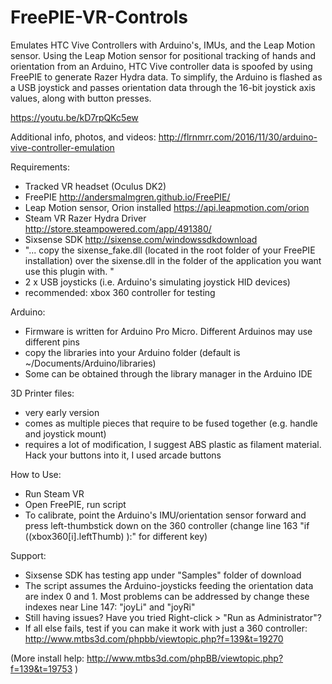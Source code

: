 # FreePIE-VR-Controls

Emulates HTC Vive Controllers with Arduino's, IMUs, and the Leap Motion sensor. Using the Leap Motion sensor for positional tracking of hands and orientation from an Arduino, HTC Vive controller data is spoofed by using FreePIE to generate Razer Hydra data. To simplify, the Arduino is flashed as a USB joystick and passes orientation data through the 16-bit joystick axis values, along with button presses.

https://youtu.be/kD7rpQKc5ew

Additional info, photos, and videos:
http://flrnmrr.com/2016/11/30/arduino-vive-controller-emulation

Requirements:

- Tracked VR headset (Oculus DK2)
- FreePIE     http://andersmalmgren.github.io/FreePIE/
- Leap Motion sensor, Orion installed     https://api.leapmotion.com/orion
- Steam VR Razer Hydra Driver     http://store.steampowered.com/app/491380/
- Sixsense SDK     http://sixense.com/windowssdkdownload
- "... copy the sixense_fake.dll (located in the root folder of your FreePIE installation) over the sixense.dll in the folder of the application you want use this plugin with. "
- 2 x USB joysticks (i.e. Arduino's simulating joystick HID devices)
- recommended: xbox 360 controller for testing

Arduino:

- Firmware is written for Arduino Pro Micro. Different Arduinos may use different pins
- copy the libraries into your Arduino folder (default is ~/Documents/Arduino/libraries)
- Some can be obtained through the library manager in the Arduino IDE

3D Printer files:

- very early version
- comes as multiple pieces that require to be fused together (e.g. handle and joystick mount)
- requires a lot of modification, I suggest ABS plastic as filament material. Hack your buttons into it, I used arcade buttons

How to Use:

- Run Steam VR
- Open FreePIE, run script
- To calibrate, point the Arduino's IMU/orientation sensor forward and press left-thumbstick down on the 360 controller (change line 163 "if ((xbox360[i].leftThumb) ):" for different key)


Support:

- Sixsense SDK has testing app under "Samples" folder of download
- The script assumes the Arduino-joysticks feeding the orientation data are index 0 and 1. Most problems can be addressed by change these indexes near Line 147: "joyLi" and "joyRi"
- Still having issues? Have you tried Right-click > "Run as Administrator"?
- If all else fails, test if you can make it work with just a 360 controller: http://www.mtbs3d.com/phpbb/viewtopic.php?f=139&t=19270

(More install help: http://www.mtbs3d.com/phpBB/viewtopic.php?f=139&t=19753 )
